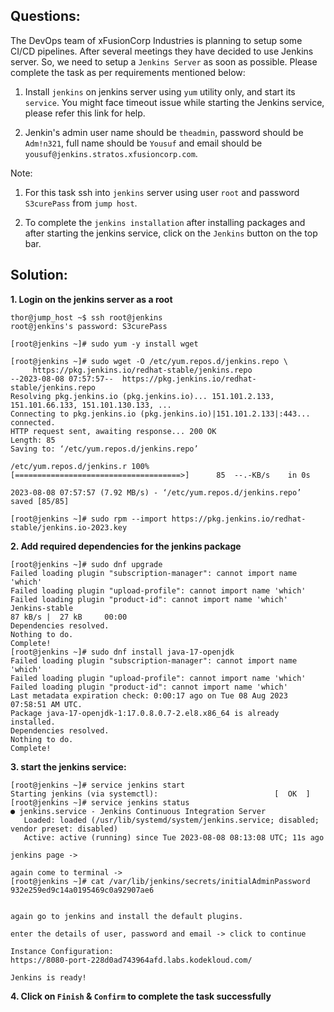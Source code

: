 

## Questions:

The DevOps team of xFusionCorp Industries is planning to setup some CI/CD pipelines. After several meetings they have decided to use Jenkins server. So, we need to setup a `Jenkins Server` as soon as possible. Please complete the task as per requirements mentioned below:

1. Install `jenkins` on jenkins server using `yum` utility only, and start its `service`. You might face timeout issue while starting the Jenkins service, please refer this link for help.

2. Jenkin's admin user name should be `theadmin`, password should be `Adm!n321`, full name should be `Yousuf` and email should be `yousuf@jenkins.stratos.xfusioncorp.com`.

Note:

1. For this task ssh into `jenkins` server using user `root` and password `S3curePass` from `jump host`.

2. To complete the `jenkins installation` after installing packages and after starting the jenkins service, click on the `Jenkins` button on the top bar.


## Solution:  

**1. Login on the jenkins server as a root**

```
thor@jump_host ~$ ssh root@jenkins
root@jenkins's password: S3curePass

[root@jenkins ~]# sudo yum -y install wget

[root@jenkins ~]# sudo wget -O /etc/yum.repos.d/jenkins.repo \
     https://pkg.jenkins.io/redhat-stable/jenkins.repo
--2023-08-08 07:57:57--  https://pkg.jenkins.io/redhat-stable/jenkins.repo
Resolving pkg.jenkins.io (pkg.jenkins.io)... 151.101.2.133, 151.101.66.133, 151.101.130.133, ...
Connecting to pkg.jenkins.io (pkg.jenkins.io)|151.101.2.133|:443... connected.
HTTP request sent, awaiting response... 200 OK
Length: 85
Saving to: ‘/etc/yum.repos.d/jenkins.repo’

/etc/yum.repos.d/jenkins.r 100%[=====================================>]      85  --.-KB/s    in 0s      

2023-08-08 07:57:57 (7.92 MB/s) - ‘/etc/yum.repos.d/jenkins.repo’ saved [85/85]

[root@jenkins ~]# sudo rpm --import https://pkg.jenkins.io/redhat-stable/jenkins.io-2023.key
```

**2. Add required dependencies for the jenkins package**

```
[root@jenkins ~]# sudo dnf upgrade
Failed loading plugin "subscription-manager": cannot import name 'which'
Failed loading plugin "upload-profile": cannot import name 'which'
Failed loading plugin "product-id": cannot import name 'which'
Jenkins-stable                                                            87 kB/s |  27 kB     00:00    
Dependencies resolved.
Nothing to do.
Complete!
[root@jenkins ~]# sudo dnf install java-17-openjdk
Failed loading plugin "subscription-manager": cannot import name 'which'
Failed loading plugin "upload-profile": cannot import name 'which'
Failed loading plugin "product-id": cannot import name 'which'
Last metadata expiration check: 0:00:17 ago on Tue 08 Aug 2023 07:58:51 AM UTC.
Package java-17-openjdk-1:17.0.8.0.7-2.el8.x86_64 is already installed.
Dependencies resolved.
Nothing to do.
Complete!
```

**3. start the jenkins service:**

```
[root@jenkins ~]# service jenkins start
Starting jenkins (via systemctl):                          [  OK  ]
[root@jenkins ~]# service jenkins status
● jenkins.service - Jenkins Continuous Integration Server
   Loaded: loaded (/usr/lib/systemd/system/jenkins.service; disabled; vendor preset: disabled)
   Active: active (running) since Tue 2023-08-08 08:13:08 UTC; 11s ago

jenkins page -> 

again come to terminal -> 
[root@jenkins ~]# cat /var/lib/jenkins/secrets/initialAdminPassword
932e259ed9c14a0195469c0a92907ae6


again go to jenkins and install the default plugins.

enter the details of user, password and email -> click to continue

Instance Configuration:
https://8080-port-228d0ad743964afd.labs.kodekloud.com/

Jenkins is ready!
```

**4. Click on `Finish` & `Confirm` to complete the task successfully**




